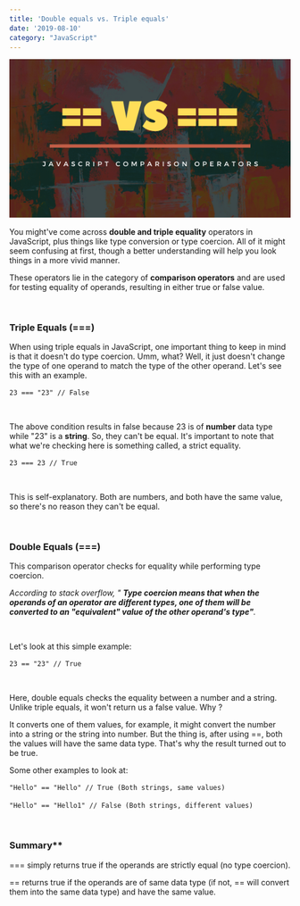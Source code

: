 ```yaml
---
title: 'Double equals vs. Triple equals'
date: '2019-08-10'
category: "JavaScript"
---
```

![](./double_equals_vs_triple_equals.png)

You might've come across <b>double and triple equality</b> operators in JavaScript, plus things like type conversion or type coercion. All of it might seem confusing at first, though a better understanding will help you look things in a more vivid manner.

These operators lie in the category of <b>comparison operators</b> and are used for testing equality of operands, resulting in either true or false value.

<br>

### **Triple Equals (===)**

When using triple equals in JavaScript, one important thing to keep in mind is that it doesn't do type coercion. Umm, what? Well, it just doesn't change the type of one operand to match the type of the other operand. Let's see this with an example.

```
23 === "23" // False

```
<br>

The above condition results in false because 23 is of <b>number</b> data type while "23" is a <b>string</b>. So, they can't be equal. It's important to note that what we're checking here is something called, a strict equality.

```
23 === 23 // True

```
<br>

This is self-explanatory. Both are numbers, and both have the same value, so there's no reason they can't be equal.

<br>

### **Double Equals (===)**

This comparison operator checks for equality while performing type coercion.

<i>According to stack overflow, " <b>Type coercion means that when the operands of an operator are different types, one of them will be converted to an "equivalent" value of the other operand's type"</b>.</i>

<br>

Let's look at this simple example:

```
23 == "23" // True

```
<br>

Here, double equals checks the equality between a number and a string. Unlike triple equals, it won't return us a false value. Why ?

It converts one of them values, for example, it might convert the number into a string or the string into number. But the thing is, after using ==, both the values will have the same data type. That's why the result turned out to be true.

Some other examples to look at:

```
"Hello" == "Hello" // True (Both strings, same values)

"Hello" == "Hello1" // False (Both strings, different values)

```
<br>

### Summary**

=== simply returns true if the operands are strictly equal (no type coercion).

== returns true if the operands are of same data type (if not, == will convert them into the same data type) and have the same value.